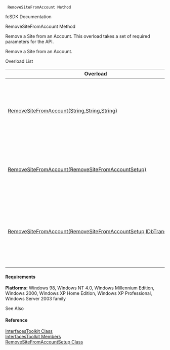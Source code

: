 ﻿     RemoveSiteFromAccount Method                                                   

fcSDK Documentation

RemoveSiteFromAccount Method

Remove a Site from an Account. This overload takes a set of required parameters for the API.

Remove a Site from an Account.

Overload List

| Overload | Description |
| --- | --- |
| [RemoveSiteFromAccount(String,String,String)](FChoice.Toolkits.Clarify~FChoice.Toolkits.Clarify.Interfaces.InterfacesToolkit~RemoveSiteFromAccount(String,String,String).md) | Remove a Site from an Account. This overload takes a set of required parameters for the API.   |
| [RemoveSiteFromAccount(RemoveSiteFromAccountSetup)](FChoice.Toolkits.Clarify~FChoice.Toolkits.Clarify.Interfaces.InterfacesToolkit~RemoveSiteFromAccount(RemoveSiteFromAccountSetup).md) | Remove a Site from an Account. This overload takes a setup object.   |
| [RemoveSiteFromAccount(RemoveSiteFromAccountSetup,IDbTransaction)](FChoice.Toolkits.Clarify~FChoice.Toolkits.Clarify.Interfaces.InterfacesToolkit~RemoveSiteFromAccount(RemoveSiteFromAccountSetup,IDbTransaction).md) | Remove a Site from an Account. This overload takes a setup object and a database transaction.   |

#### Requirements

**Platforms:** Windows 98, Windows NT 4.0, Windows Millennium Edition, Windows 2000, Windows XP Home Edition, Windows XP Professional, Windows Server 2003 family

See Also

#### Reference

[InterfacesToolkit Class](FChoice.Toolkits.Clarify~FChoice.Toolkits.Clarify.Interfaces.InterfacesToolkit.md)  
[InterfacesToolkit Members](FChoice.Toolkits.Clarify~FChoice.Toolkits.Clarify.Interfaces.InterfacesToolkit_members.md)  
[RemoveSiteFromAccountSetup Class](FChoice.Toolkits.Clarify~FChoice.Toolkits.Clarify.Interfaces.RemoveSiteFromAccountSetup.md)